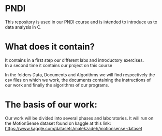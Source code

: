 # PNDI
This repository is used in our PNDI course and is intended to introduce us to data analysis in C.

# What does it contain?
It contains in a first step our different labs and introductory exercises.  
In a second time it contains our project on this course

In the folders Data, Documents and Algorithms we will find respectively the csv files on which we work, the documents containing the instructions of our work and finally the algorithms of our programs.

# The basis of our work:
Our work will be divided into several phases and laboratories. It will run on the MotionSense dataset found on kaggle at this link:  
https://www.kaggle.com/datasets/malekzadeh/motionsense-dataset
